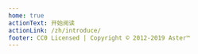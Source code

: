 ```yaml
---
home: true
actionText: 开始阅读
actionLink: /zh/introduce/
footer: CC0 Licensed | Copyright © 2012-2019 Aster™
---
```



